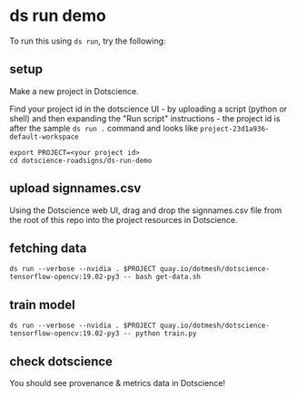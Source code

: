 # ds run demo

To run this using `ds run`, try the following:

## setup

Make a new project in Dotscience.

Find your project id in the dotscience UI - by uploading a script (python or shell) and then expanding the "Run script" instructions - the project id is after the sample `ds run .` command and looks like `project-23d1a936-default-workspace`

```
export PROJECT=<your project id>
cd dotscience-roadsigns/ds-run-demo
```

## upload signnames.csv

Using the Dotscience web UI, drag and drop the signnames.csv file from the root of this repo into the project resources in Dotscience.

## fetching data

```
ds run --verbose --nvidia . $PROJECT quay.io/dotmesh/dotscience-tensorflow-opencv:19.02-py3 -- bash get-data.sh
```

## train model

```
ds run --verbose --nvidia . $PROJECT quay.io/dotmesh/dotscience-tensorflow-opencv:19.02-py3 -- python train.py
```

## check dotscience

You should see provenance & metrics data in Dotscience!
